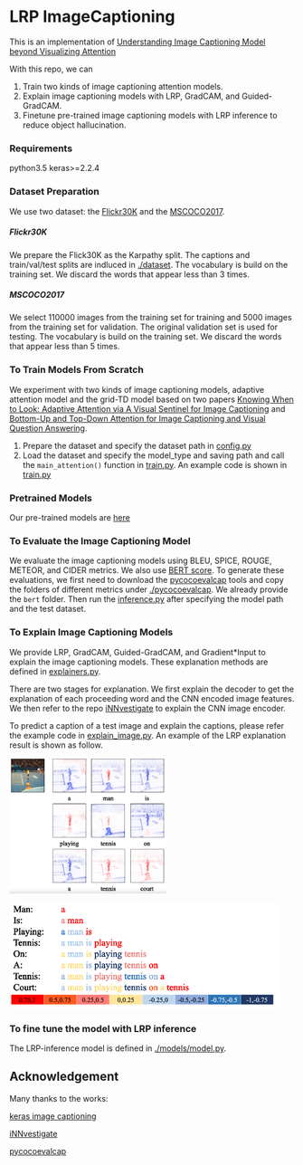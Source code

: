 # LRP ImageCaptioning 
This is an implementation of [Understanding Image Captioning Model beyond Visualizing Attention](https://arxiv.org/abs/2001.01037)

With this repo, we can
1. Train two kinds of image captioning attention models.
2. Explain image captioning models with LRP, GradCAM, and Guided-GradCAM.
3. Finetune pre-trained image captioning models with LRP inference to reduce object hallucination. 

### Requirements
python3.5 
keras>=2.2.4

### Dataset Preparation
We use two dataset: the [Flickr30K](http://shannon.cs.illinois.edu/DenotationGraph/) and the [MSCOCO2017](https://cocodataset.org/#download).
##### Flickr30K
We prepare the Flick30K as the Karpathy split. The captions and train/val/test splits are indluced in [./dataset](./dataset/Flickr30k_text).
The vocabulary is build on the training set. We discard the words that appear less than 3 times.
##### MSCOCO2017
We select 110000 images from the training set for training and 5000 images from the training set for validation. The original validation set is used for testing.
The vocabulary is build on the training set. We discard the words that appear less than 5 times.
### To Train Models From Scratch
We experiment with two kinds of image captioning models, 
adaptive attention model and the grid-TD model based on two papers
 [Knowing When to Look: Adaptive Attention via A Visual Sentinel for Image Captioning](https://arxiv.org/abs/1612.01887) and 
 [Bottom-Up and Top-Down Attention for Image Captioning and Visual Question Answering](https://arxiv.org/abs/1707.07998).
 
1. Prepare the dataset and specify the dataset path in [config.py](config.py)
2. Load the dataset and specify the model_type and saving path and call the `main_attention()` function in [train.py](train.py).
 An example code is shown in [train.py](train.py) 

### Pretrained Models
Our pre-trained models are [here](https://drive.google.com/drive/folders/1_wXf6U-PlGcCGfVj9auZC0En8DfwNvFK?usp=sharing)
 
  
### To Evaluate the Image Captioning Model
We evaluate the image captioning models using BLEU, SPICE, ROUGE, METEOR, and CIDER metrics. We also use [BERT score](https://pypi.org/project/bert-score/). To generate these evaluations,
we first need to download the [pycocoevalcap](https://github.com/salaniz/pycocoevalcap.git) tools and copy the folders of different metrics under [./pycocoevalcap](pycocoevalcap). 
We already provide the `bert` folder. Then run the [inference.py](inference.py) after specifying the model path and the test dataset.

 

### To Explain Image Captioning Models
We provide LRP, GradCAM, Guided-GradCAM, and Gradient*Input to explain the image captioning models. These explanation methods are defined in [explainers.py](./models/explainers.py).

There are two stages for explanation. We first explain the decoder to get the explanation of each proceeding word and the CNN encoded image features.
We then refer to the repo [iNNvestigate](https://github.com/albermax/innvestigate.git) to explain the CNN image encoder.

To predict a caption of a test image and explain the captions, please refer the example code in [explain_image.py](explain_image.py).
An example of the LRP explanation result is shown as follow.

![](example_images/sport.png) 

![](example_images/sport_sentence.png)



### To fine tune the model with LRP inference
The LRP-inference model is defined in [./models/model.py](./models/model.py). 


Acknowledgement
---------------
Many thanks to the works:

[keras image captioning](https://github.com/danieljl/keras-image-captioning.git)

[iNNvestigate](https://github.com/albermax/innvestigate.git)

[pycocoevalcap](https://github.com/salaniz/pycocoevalcap.git)



